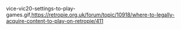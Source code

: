 vice-vic20-settings-to-play-games.gif,https://retropie.org.uk/forum/topic/10918/where-to-legally-acquire-content-to-play-on-retropie/411